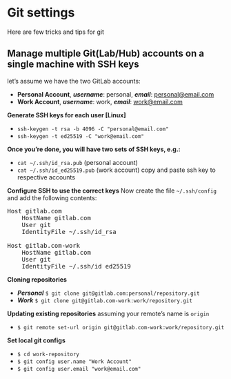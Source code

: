 # Git settings
Here are few tricks and tips for git

## Manage multiple Git(Lab/Hub) accounts on a single machine with SSH keys
let’s assume we have the two GitLab accounts: 

* **Personal Account**, **_username_**: personal, **_email_**: personal@email.com
* **Work Account**, **_username_**: work, **_email_**: work@email.com

**Generate SSH keys for each user [Linux]**
* `` ssh-keygen -t rsa -b 4096 -C "personal@email.com" ``
* `` ssh-keygen -t ed25519 -C "work@email.com" ``

**Once you’re done, you will have two sets of SSH keys, e.g.:**

* `` cat ~/.ssh/id_rsa.pub `` (personal account)
* `` cat ~/.ssh/id_ed25519.pub `` (work account)
copy and paste ssh key to respective accounts

**Configure SSH to use the correct keys**
Now create the file `` ~/.ssh/config `` and add the following contents:
<pre>
Host gitlab.com   
    HostName gitlab.com    
    User git  
    IdentityFile ~/.ssh/id_rsa
    
Host gitlab.com-work    
    HostName gitlab.com    
    User git  
    IdentityFile ~/.ssh/id_ed25519
</pre>
**Cloning repositories**
* ***Personal***
``$ git clone git@gitlab.com:personal/repository.git``
* ***Work***
``$ git clone git@gitlab.com-work:work/repository.git``

**Updating existing repositories**
assuming your remote’s name is ``origin``
* ``$ git remote set-url origin git@gitlab.com-work:work/repository.git``

**Set local git configs**
* ``$ cd work-repository``
* ``$ git config user.name "Work Account"``
* ``$ git config user.email "work@email.com"``
